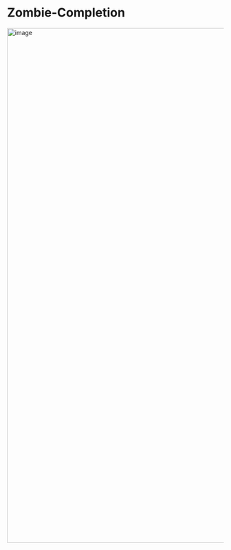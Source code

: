 # Zombie-Completion
<img width="1899" height="1195" alt="image" src="https://github.com/user-attachments/assets/17d0328a-cc0e-40df-8235-acc8f5e43240" />
